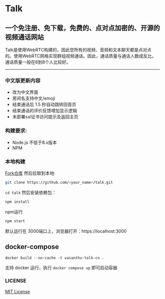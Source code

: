 # Talk

## 一个免注册、免下载，免费的、点对点加密的、开源的视频通话网站

Talk是使用WebRTC构建的，因此您所有的视频、音频和文本聊天都是点对点的。使用WebRTC网格实现群组视频通话。因此，通话质量与通话人数成反比。通话质量一般在6到8个人比较好。

---

### 中文版更新内容

- 改为中文界面
- 房间名支持中文/emoji
- 结束通话后 1.5 秒自动跳转回首页
- 结束通话的评价反馈增加显示逻辑
- 未部署ssl证书访问提示及返回主页

### 构建要求:

- Node.js 不低于8.x版本
- NPM

### 本地构建

[Fork仓库](https://github.com/vasanthv/talk/fork) 然后拉取到本地:

```bash
git clone https://github.com/<your_name>/talk.git
```

`cd talk` 然后安装依赖包：

```bash
npm install
```

npm运行

```bash
npm start
```

默认运行在 3000端口上，浏览器打开：https://localhost:3000 

## docker-compose

`docker build --no-cache -t vasanthv-talk-cn .`

支持 docker 运行，执行 `docker compose up` 即可启动容器

### LICENSE

<a href="https://github.com/vasanthv/talk/blob/master/LICENSE">MIT License</a>
